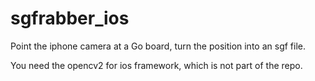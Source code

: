 sgfrabber_ios
===============

Point the iphone camera at a Go board, turn the position into an sgf file.

You need the opencv2 for ios framework, which is not part of the repo.


